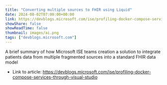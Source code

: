 ```yaml
---
title: "Converting multiple sources to FHIR using Liquid"
date: 2024-08-02T07:00:00+00:00
link: https://devblogs.microsoft.com/ise/profiling-docker-compose-services-through-visual-studio
showShare: false
showReadTime: false
thumbnail: images/ai.png
tags: ["devblogs.microsoft.com"]
---
```

A brief summary of how Microsoft ISE teams creation a solution to integrate patients data from multiple fragmented sources into a standard FHIR data model

- Link to article: https://devblogs.microsoft.com/ise/profiling-docker-compose-services-through-visual-studio